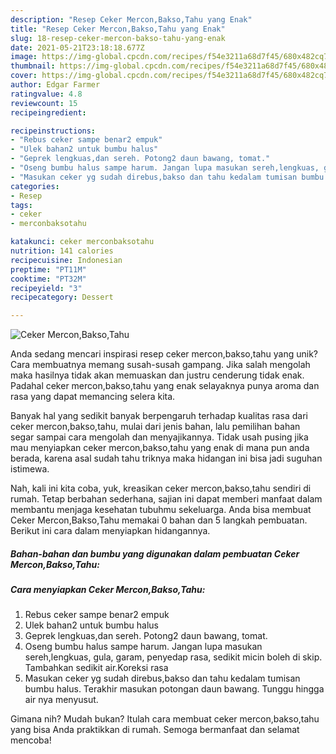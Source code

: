 ```yaml
---
description: "Resep Ceker Mercon,Bakso,Tahu yang Enak"
title: "Resep Ceker Mercon,Bakso,Tahu yang Enak"
slug: 18-resep-ceker-mercon-bakso-tahu-yang-enak
date: 2021-05-21T23:18:18.677Z
image: https://img-global.cpcdn.com/recipes/f54e3211a68d7f45/680x482cq70/ceker-merconbaksotahu-foto-resep-utama.jpg
thumbnail: https://img-global.cpcdn.com/recipes/f54e3211a68d7f45/680x482cq70/ceker-merconbaksotahu-foto-resep-utama.jpg
cover: https://img-global.cpcdn.com/recipes/f54e3211a68d7f45/680x482cq70/ceker-merconbaksotahu-foto-resep-utama.jpg
author: Edgar Farmer
ratingvalue: 4.8
reviewcount: 15
recipeingredient:

recipeinstructions:
- "Rebus ceker sampe benar2 empuk"
- "Ulek bahan2 untuk bumbu halus"
- "Geprek lengkuas,dan sereh. Potong2 daun bawang, tomat."
- "Oseng bumbu halus sampe harum. Jangan lupa masukan sereh,lengkuas, gula, garam, penyedap rasa, sedikit micin boleh di skip. Tambahkan sedikit air.Koreksi rasa"
- "Masukan ceker yg sudah direbus,bakso dan tahu kedalam tumisan bumbu halus. Terakhir masukan potongan daun bawang. Tunggu hingga air nya menyusut."
categories:
- Resep
tags:
- ceker
- merconbaksotahu

katakunci: ceker merconbaksotahu 
nutrition: 141 calories
recipecuisine: Indonesian
preptime: "PT11M"
cooktime: "PT32M"
recipeyield: "3"
recipecategory: Dessert

---
```



![Ceker Mercon,Bakso,Tahu](https://img-global.cpcdn.com/recipes/f54e3211a68d7f45/680x482cq70/ceker-merconbaksotahu-foto-resep-utama.jpg)

Anda sedang mencari inspirasi resep ceker mercon,bakso,tahu yang unik? Cara membuatnya memang susah-susah gampang. Jika salah mengolah maka hasilnya tidak akan memuaskan dan justru cenderung tidak enak. Padahal ceker mercon,bakso,tahu yang enak selayaknya punya aroma dan rasa yang dapat memancing selera kita.



Banyak hal yang sedikit banyak berpengaruh terhadap kualitas rasa dari ceker mercon,bakso,tahu, mulai dari jenis bahan, lalu pemilihan bahan segar sampai cara mengolah dan menyajikannya. Tidak usah pusing jika mau menyiapkan ceker mercon,bakso,tahu yang enak di mana pun anda berada, karena asal sudah tahu triknya maka hidangan ini bisa jadi suguhan istimewa.


Nah, kali ini kita coba, yuk, kreasikan ceker mercon,bakso,tahu sendiri di rumah. Tetap berbahan sederhana, sajian ini dapat memberi manfaat dalam membantu menjaga kesehatan tubuhmu sekeluarga. Anda bisa membuat Ceker Mercon,Bakso,Tahu memakai 0 bahan dan 5 langkah pembuatan. Berikut ini cara dalam menyiapkan hidangannya.

<!--inarticleads1-->

##### Bahan-bahan dan bumbu yang digunakan dalam pembuatan Ceker Mercon,Bakso,Tahu:





<!--inarticleads2-->

##### Cara menyiapkan Ceker Mercon,Bakso,Tahu:

1. Rebus ceker sampe benar2 empuk
1. Ulek bahan2 untuk bumbu halus
1. Geprek lengkuas,dan sereh. Potong2 daun bawang, tomat.
1. Oseng bumbu halus sampe harum. Jangan lupa masukan sereh,lengkuas, gula, garam, penyedap rasa, sedikit micin boleh di skip. Tambahkan sedikit air.Koreksi rasa
1. Masukan ceker yg sudah direbus,bakso dan tahu kedalam tumisan bumbu halus. Terakhir masukan potongan daun bawang. Tunggu hingga air nya menyusut.




Gimana nih? Mudah bukan? Itulah cara membuat ceker mercon,bakso,tahu yang bisa Anda praktikkan di rumah. Semoga bermanfaat dan selamat mencoba!
